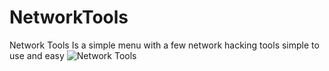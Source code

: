 # NetworkTools
Network Tools Is a simple menu with a few network hacking tools simple to use and easy
![Network Tools](https://github.com/GoobGub/NetworkTools/assets/129594730/1d78f614-b603-4be6-84bb-f8be3c91fabe)
